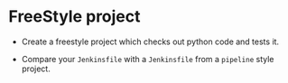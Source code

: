 # FreeStyle project

* Create a freestyle project which checks out python code and tests it.

* Compare your `Jenkinsfile` with a `Jenkinsfile` from a `pipeline` style project.
